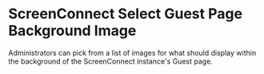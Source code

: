 # ScreenConnect Select Guest Page Background Image

Administrators can pick from a list of images for what should display within the background of the ScreenConnect instance's Guest page.
